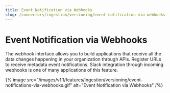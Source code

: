 ```yaml
---
title: Event Notification via Webhooks
slug: /connectors/ingestion/versioning/event-notification-via-webhooks
---
```


# Event Notification via Webhooks
The webhook interface allows you to build applications that receive all the data changes happening in your organization through APIs. Register URLs to receive metadata event notifications. Slack integration through incoming webhooks is one of many applications of this feature.

{% image
  src="/images/v1.1/features/ingestion/versioning/event-notifications-via-webhooks.gif"
  alt="Event Notification via Webhooks"
 /%}

